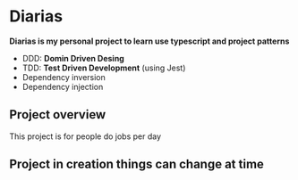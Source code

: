 # Diarias

**Diarias is my personal project to learn use typescript and project patterns**

 - DDD: **Domin Driven Desing**
 - TDD: **Test Driven Development** (using Jest)
 - Dependency inversion
 - Dependency injection

## Project overview

This project is for people do jobs per day

## Project in creation things can change at time
